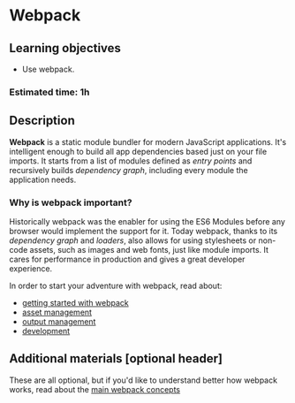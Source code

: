 # Webpack

## Learning objectives
- Use webpack.

### Estimated time: 1h

## Description
**Webpack** is a static module bundler for modern JavaScript applications. It's intelligent enough to build all app dependencies based just on your file imports. It starts from a list of modules defined as *entry points* and recursively builds *dependency graph*, including every module the application needs. 


### Why is webpack important?
Historically webpack was the enabler for using the ES6 Modules before any browser would implement the support for it. Today webpack, thanks to its *dependency graph* and *loaders*, also allows for using stylesheets or non-code assets, such as images and web fonts, just like module imports. It cares for performance in production and gives a great developer experience.

In order to start your adventure with webpack, read about:
- [getting started with webpack](https://webpack.js.org/guides/getting-started/)
- [asset management](https://webpack.js.org/guides/asset-management/)
- [output management](https://webpack.js.org/guides/output-management/)
- [development](https://webpack.js.org/guides/development/)

## Additional materials [optional header]
These are all optional, but if you'd like to understand better how webpack works, read about the [main webpack concepts](https://webpack.js.org/concepts/)

